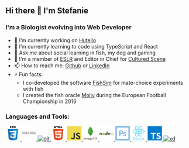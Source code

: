 ## Hi there 👋  I'm Stefanie

### I'm a Biologist evolving into Web Developer


- 🔭 I’m currently working on [Hutello](https://github.com/SGierszewski/hutello)
- 🌱 I’m currently learning to code using TypeScript and React
- 💬 Ask me about social learning in fish, my dog and gaming
- 📝 I'm a member of [ESLR](https://www.eslrsociety.org/) and Editor in Chief for [Cultured Scene](https://www.cs.eslrsociety.org/)
- 📫 How to reach me: 
[Github](https://github.com/SGierszewski) or
[LinkedIn](https://www.linkedin.com/in/stefanie-gierszewski/)
- ⚡ Fun facts: 
   - I co-developed the software [FishSim](https://bitbucket.org/EZLS/fish_animation_toolchain/wiki/Home) for mate-choice experiments with fish
   - I created the fish oracle [Molly](https://virtualfishproject.wixsite.com/em2016-fisch-orakel) during the European Football Championship in 2016

<h3 align="left">Languages and Tools:</h3>
<p align="left"> <a href="https://www.w3schools.com/css/" target="_blank"> <img src="https://raw.githubusercontent.com/devicons/devicon/master/icons/css3/css3-original-wordmark.svg" alt="css3" width="40" height="40"/> </a> <a href="https://expressjs.com" target="_blank"> <img src="https://raw.githubusercontent.com/devicons/devicon/master/icons/express/express-original-wordmark.svg" alt="express" width="40" height="40"/> </a> <a href="https://git-scm.com/" target="_blank"> <img src="https://www.vectorlogo.zone/logos/git-scm/git-scm-icon.svg" alt="git" width="40" height="40"/> </a> <a href="https://www.w3.org/html/" target="_blank"> <img src="https://raw.githubusercontent.com/devicons/devicon/master/icons/html5/html5-original-wordmark.svg" alt="html5" width="40" height="40"/> </a> <a href="https://developer.mozilla.org/en-US/docs/Web/JavaScript" target="_blank"> <img src="https://raw.githubusercontent.com/devicons/devicon/master/icons/javascript/javascript-original.svg" alt="javascript" width="40" height="40"/> </a> <a href="https://www.mongodb.com/" target="_blank"> <img src="https://raw.githubusercontent.com/devicons/devicon/master/icons/mongodb/mongodb-original-wordmark.svg" alt="mongodb" width="40" height="40"/> </a> <a href="https://nodejs.org" target="_blank"> <img src="https://raw.githubusercontent.com/devicons/devicon/master/icons/nodejs/nodejs-original-wordmark.svg" alt="nodejs" width="40" height="40"/> </a> <a href="https://www.photoshop.com/en" target="_blank"> <img src="https://raw.githubusercontent.com/devicons/devicon/master/icons/photoshop/photoshop-line.svg" alt="photoshop" width="40" height="40"/> </a> <a href="https://reactjs.org/" target="_blank"> <img src="https://raw.githubusercontent.com/devicons/devicon/master/icons/react/react-original-wordmark.svg" alt="react" width="40" height="40"/> </a> <a href="https://www.typescriptlang.org/" target="_blank"> <img src="https://raw.githubusercontent.com/devicons/devicon/master/icons/typescript/typescript-original.svg" alt="typescript" width="40" height="40"/> </a> <a href="https://www.adobe.com/products/xd.html" target="_blank"> <img src="https://cdn.worldvectorlogo.com/logos/adobe-xd.svg" alt="xd" width="40" height="40"/> </a> </p>
<!--
<img align="left" src="icons/react.svg" />
<img align="left" src="icons/typescript.svg" />
<img align="left" src="icons/css.svg" />
<br />
<br />
<br />

![](https://raw.githubusercontent.com/SGierszewski/github-stats-transparent/output/generated/overview.svg)
![](https://raw.githubusercontent.com/SGierszewski/github-stats-transparent/output/generated/languages.svg)



[![ResearchGate](https://img.shields.io/badge/-ResearchGate-00CCBB?style=for-the-badge&logo=ResearchGate&logoColor=white)](https://www.researchgate.net/profile/Charles_Van_Goethem)

-->

